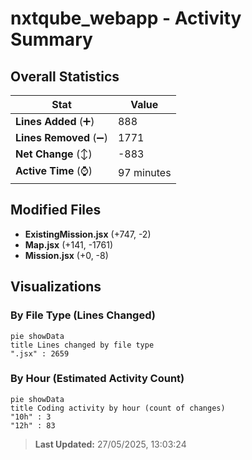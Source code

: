# nxtqube_webapp - Activity Summary 

## Overall Statistics

| Stat                   | Value                                                             |
| ---------------------- | ----------------------------------------------------------------- |
| **Lines Added** (➕)   | 888                                          |
| **Lines Removed** (➖) | 1771                                        |
| **Net Change** (↕)    | -883                |
| **Active Time** (⌚)   | 97 minutes |


## Modified Files
- **ExistingMission.jsx** (+747, -2)
- **Map.jsx** (+141, -1761)
- **Mission.jsx** (+0, -8)

## Visualizations

### By File Type (Lines Changed)

```mermaid
pie showData
title Lines changed by file type
".jsx" : 2659
```

### By Hour (Estimated Activity Count)

```mermaid
pie showData
title Coding activity by hour (count of changes)
"10h" : 3
"12h" : 83
```


> **Last Updated:** 27/05/2025, 13:03:24